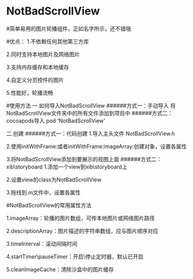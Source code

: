 # NotBadScrollView 
#简单易用的图片轮播组件，正如名字所示，还不错哦

#优点：
1.不依赖任何其他第三方库

2.同时支持本地图片及网络图片

3.支持内存缓存和本地缓存

4.自定义分页控件的图片

5.性能好，轮播流畅

#使用方法
一.如何导入NotBadScrollView
######方式一：手动导入
将NotBadScrollView文件夹中的所有文件添加到项目中
######方式二：cocoapods导入
pod 'NotBadScrollView'

二.创建
######方式一：代码创建
1.导入主头文件 NotBadScrollView.h

2.使用initWithFrame:或者initWithFrame:imageArray:创建对象，设置各属性

3.将NotBadScrollView添加到要展示的视图上面
######方式二：xib\storyboard
1.添加一个view到xib\storyboard上

2.设置view的class为NotBadScrollView

3.拖线到.m文件中，设置各属性



#NotBadScrollView的常用属性方法

1.imageArray：轮播的图片数组，可传本地图片或网络图片路径

2.descriptionArray：图片描述的字符串数组，应与图片顺序对应

3.timeInterval：滚动间隔时间

4.startTimer\pauseTimer：开启\停止定时器，默认已开启

5.cleanImageCache：清除沙盒中的图片缓存


